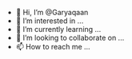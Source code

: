 - 👋 Hi, I’m @Garyaqaan
- 👀 I’m interested in ...
- 🌱 I’m currently learning ...
- 💞️ I’m looking to collaborate on ...
- 📫 How to reach me ...

<!---
Garyaqaan/Garyaqaan is a ✨ special ✨ repository because its `README.md` (this file) appears on your GitHub profile.
You can click the Preview link to take a look at your changes.
--->
